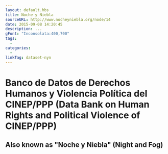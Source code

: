 ```yaml
---
layout: default.hbs
title: Noche y Niebla
sourceURL: http://www.nocheyniebla.org/node/14
date: 2015-09-08 14:20:45
description: ...
gFont: "Inconsolata:400,700"
tags:
  -
categories:
  -
linkTag: dataset-nyn
---
```

# Banco de Datos de Derechos Humanos y Violencia Política del CINEP/PPP (Data Bank on Human Rights and Political Violence of CINEP/PPP)
## Also known as "Noche y Niebla" (Night and Fog)
